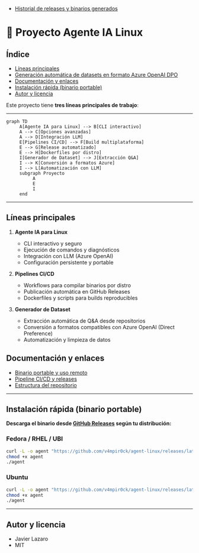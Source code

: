 - [Historial de releases y binarios generados](README-releases.md)

# 🧠 Proyecto Agente IA Linux

## Índice

- [Líneas principales](#líneas-principales)
- [Generación automática de datasets en formato Azure OpenAI DPO](#generación-automática-de-datasets-en-formato-azure-openai-dpo)
- [Documentación y enlaces](#documentación-y-enlaces)
- [Instalación rápida (binario portable)](#instalación-rápida-binario-portable)
- [Autor y licencia](#autor-y-licencia)

Este proyecto tiene **tres líneas principales de trabajo**:

---

```mermaid
graph TD
	 A[Agente IA para Linux] --> B[CLI interactivo]
	 A --> C[Opciones avanzadas]
	 A --> D[Integración LLM]
	 E[Pipelines CI/CD] --> F[Build multiplataforma]
	 E --> G[Release automatizado]
	 E --> H[Dockerfiles por distro]
	 I[Generador de Dataset] --> J[Extracción Q&A]
	 I --> K[Conversión a formatos Azure]
	 I --> L[Automatización con LLM]
	 subgraph Proyecto
		  A
		  E
		  I
	 end
```

---

## Líneas principales

1. **Agente IA para Linux**
	- CLI interactivo y seguro
	- Ejecución de comandos y diagnósticos
	- Integración con LLM (Azure OpenAI)
	- Configuración persistente y portable

2. **Pipelines CI/CD**
	- Workflows para compilar binarios por distro
	- Publicación automática en GitHub Releases
	- Dockerfiles y scripts para builds reproducibles

3. **Generador de Dataset**
	- Extracción automática de Q&A desde repositorios
	- Conversión a formatos compatibles con Azure OpenAI (Direct Preference)
	- Automatización y limpieza de datos

## Documentación y enlaces

- [Binario portable y uso remoto](README-binario.md)
- [Pipeline CI/CD y releases](README-pipeline.md)
- [Estructura del repositorio](README-estructura.md)

---

## Instalación rápida (binario portable)

**Descarga el binario desde [GitHub Releases](https://github.com/v4mpir0ck/agent-linux/releases/latest) según tu distribución:**

### Fedora / RHEL / UBI
```bash
curl -L -o agent "https://github.com/v4mpir0ck/agent-linux/releases/latest/download/agent-Dockerfile.ubi8"
chmod +x agent
./agent
```

### Ubuntu
```bash
curl -L -o agent "https://github.com/v4mpir0ck/agent-linux/releases/latest/download/agent-Dockerfile.ubuntu"
chmod +x agent
./agent
```

---

## Autor y licencia
- Javier Lazaro
- MIT
